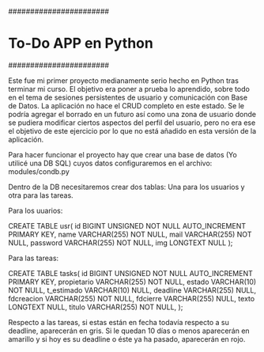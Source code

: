 #######################
# To-Do APP en Python #
#######################

Este fue mi primer proyecto medianamente serio hecho en Python tras terminar mi curso.
El objetivo era poner a prueba lo aprendido, sobre todo en el tema de sesiones persistentes de usuario y comunicación con
Base de Datos. La aplicación no hace el CRUD completo en este estado. Se le podría agregar el borrado en un futuro así como
una zona de usuario donde se pudiera modificar ciertos aspectos del perfil del usuario, pero no era ese el objetivo de este
ejercicio por lo que no está añadido en esta versión de la aplicación.

Para hacer funcionar el proyecto hay que crear una base de datos (Yo utilicé una DB SQL) cuyos datos configuraremos en el archivo:
modules/condb.py

Dentro de la DB necesitaremos crear dos tablas: Una para los usuarios y otra para las tareas.

Para los uuarios:

CREATE TABLE usr(
    id BIGINT UNSIGNED NOT NULL AUTO_INCREMENT PRIMARY KEY,
    name VARCHAR(255) NOT NULL,
    mail VARCHAR(255) NOT NULL,
    password VARCHAR(255) NOT NULL,
    img LONGTEXT NULL
);

Para las tareas:

CREATE TABLE tasks(
    id BIGINT UNSIGNED NOT NULL AUTO_INCREMENT PRIMARY KEY,
    propietario VARCHAR(255) NOT NULL,
    estado VARCHAR(10) NOT NULL,
    t_estimado VARCHAR(10) NULL,
    deadline VARCHAR(255) NULL,
    fdcreacion VARCHAR(255) NOT NULL,
    fdcierre VARCHAR(255) NULL,
    texto LONGTEXT NULL,
    titulo VARCHAR(255) NOT NULL,
);

Respecto a las tareas, si estas están en fecha todavía respecto a su deadline, aparecerán en gris. Si le quedan 10 días o menos
aparecerán en amarillo y si hoy es su deadline o éste ya ha pasado, aparecerán en rojo.
